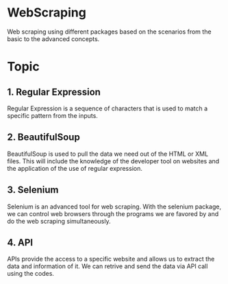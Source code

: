 # WebScraping
Web scraping using different packages based on the scenarios from the basic to the advanced concepts.

# Topic
## 1. Regular Expression
Regular Expression is a sequence of characters that is used to match a specific pattern from the inputs.

## 2. BeautifulSoup
BeautifulSoup is used to pull the data we need out of the HTML or XML files. This will include the knowledge of the developer tool on websites and the application of the use of regular expression.

## 3. Selenium
Selenium is an advanced tool for web scraping. With the selenium package, we can control web browsers through the programs we are favored by and do the web scraping simultaneously.

## 4. API
APIs provide the access to a specific website and allows us to extract the data and information of it. We can retrive and send the data via API call using the codes.
